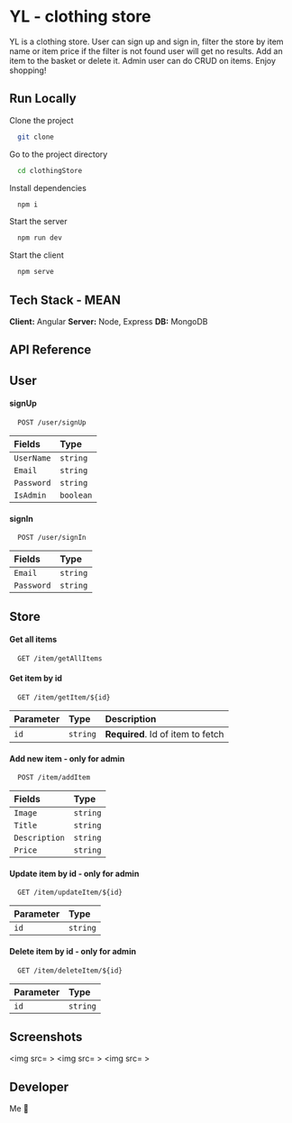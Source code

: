 # YL - clothing store

YL is a clothing store.
User can sign up and sign in,
filter the store by item name or item price if the filter is not found user will get no results.
Add an item to the basket or delete it.
Admin user can do CRUD on items.
Enjoy shopping!

## Run Locally

Clone the project

```bash
  git clone
```

Go to the project directory

```bash
  cd clothingStore
```

Install dependencies

```bash
  npm i
```

Start the server

```bash
  npm run dev
```

Start the client

```bash
  npm serve
```

## Tech Stack - MEAN

**Client:** Angular
**Server:** Node, Express
**DB:** MongoDB

## API Reference

## User

#### signUp

```http
  POST /user/signUp
```

| Fields     | Type      |
| :--------- | :-------- |
| `UserName` | `string`  |
| `Email`    | `string`  |
| `Password` | `string`  |
| `IsAdmin`  | `boolean` |

#### signIn

```http
  POST /user/signIn
```

| Fields     | Type     |
| :--------- | :------- |
| `Email`    | `string` |
| `Password` | `string` |

## Store

#### Get all items

```http
  GET /item/getAllItems
```

#### Get item by id

```http
  GET /item/getItem/${id}
```

| Parameter | Type     | Description                       |
| :-------- | :------- | :-------------------------------- |
| `id`      | `string` | **Required**. Id of item to fetch |

#### Add new item - only for admin

```http
  POST /item/addItem
```

| Fields        | Type     |
| :------------ | :------- |
| `Image`       | `string` |
| `Title`       | `string` |
| `Description` | `string` |
| `Price`       | `string` |

#### Update item by id - only for admin

```http
  GET /item/updateItem/${id}
```

| Parameter | Type     |
| :-------- | :------- |
| `id`      | `string` |

#### Delete item by id - only for admin

```http
  GET /item/deleteItem/${id}
```

| Parameter | Type     |
| :-------- | :------- |
| `id`      | `string` |

## Screenshots

<img src= >
<img src= >
<img src= >

## Developer

Me :angel:
